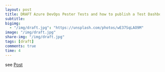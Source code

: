 ```yaml
---
layout: post
title: DRAFT Azure DevOps Pester Tests and how to publish a Test Dashboard
subtitle:
bigimg:
  - "/img/draft.jpg": "https://unsplash.com/photos/wE37SqLAO9M"
image: "/img/draft.jpg"
share-img: "/img/draft.jpg"
tags: [draft]
comments: true
time: 4
---
```


see [Post](/2019-08-23-Azure-DevOps-Test-Dashboard)
